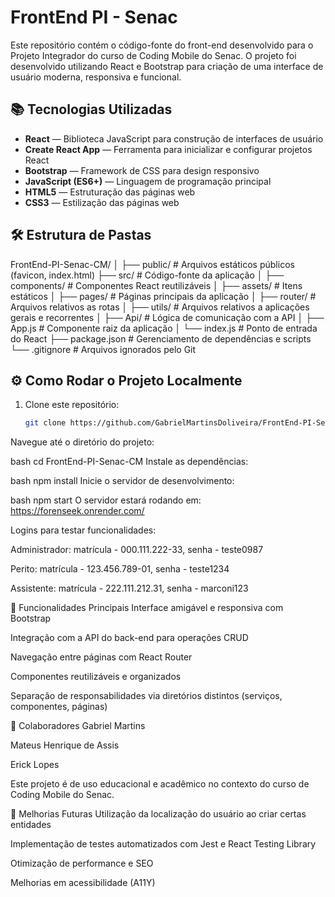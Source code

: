 # FrontEnd PI - Senac

Este repositório contém o código-fonte do front-end desenvolvido para o Projeto Integrador do curso de Coding Mobile do Senac. O projeto foi desenvolvido utilizando React e Bootstrap para criação de uma interface de usuário moderna, responsiva e funcional.

## 📚 Tecnologias Utilizadas

- **React** — Biblioteca JavaScript para construção de interfaces de usuário
- **Create React App** — Ferramenta para inicializar e configurar projetos React
- **Bootstrap** — Framework de CSS para design responsivo
- **JavaScript (ES6+)** — Linguagem de programação principal
- **HTML5** — Estruturação das páginas web
- **CSS3** — Estilização das páginas web

## 🛠️ Estrutura de Pastas
FrontEnd-PI-Senac-CM/
│
├── public/ # Arquivos estáticos públicos (favicon, index.html)
├── src/ # Código-fonte da aplicação
│ ├── components/ # Componentes React reutilizáveis
│ ├── assets/ # Itens estáticos
│ ├── pages/ # Páginas principais da aplicação
│ ├── router/ # Arquivos relativos as rotas
│ ├── utils/ # Arquivos relativos a aplicações gerais e recorrentes
│ ├── Api/ # Lógica de comunicação com a API
│ ├── App.js # Componente raiz da aplicação
│ └── index.js # Ponto de entrada do React
├── package.json # Gerenciamento de dependências e scripts
└── .gitignore # Arquivos ignorados pelo Git


## ⚙️ Como Rodar o Projeto Localmente

1. Clone este repositório:
   ```bash
   git clone https://github.com/GabrielMartinsDoliveira/FrontEnd-PI-Senac-CM.git
Navegue até o diretório do projeto:

bash
cd FrontEnd-PI-Senac-CM
Instale as dependências:

bash
npm install
Inicie o servidor de desenvolvimento:

bash
npm start
O servidor estará rodando em: https://forenseek.onrender.com/

Logins para testar funcionalidades:

Administrador: matrícula - 000.111.222-33, senha - teste0987

Perito: matrícula - 123.456.789-01, senha - teste1234

Assistente: matrícula - 222.111.212.31, senha - marconi123

🔐 Funcionalidades Principais
Interface amigável e responsiva com Bootstrap

Integração com a API do back-end para operações CRUD

Navegação entre páginas com React Router

Componentes reutilizáveis e organizados

Separação de responsabilidades via diretórios distintos (serviços, componentes, páginas)

👥 Colaboradores
Gabriel Martins

Mateus Henrique de Assis

Erick Lopes

Este projeto é de uso educacional e acadêmico no contexto do curso de Coding Mobile do Senac.

🚀 Melhorias Futuras
Utilização da localização do usuário ao criar certas entidades

Implementação de testes automatizados com Jest e React Testing Library

Otimização de performance e SEO

Melhorias em acessibilidade (A11Y)